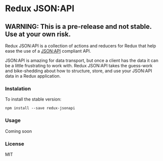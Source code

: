 # Redux JSON:API

## WARNING: This is a pre-release and not stable. Use at your own risk.

Redux JSON:API is a collection of actions and reducers for Redux that help ease the use of a [JSON:API](http://jsonapi.org/) compliant API.

JSON:API is amazing for data transport, but once a client has the data it can be a little frustrating to work with. Redux JSON:API takes the guess-work and bike-shedding about how to structure, store, and use your JSON:API data in a Redux application.

### Instalation

To install the stable version:

```
npm install --save redux-jsonapi
```

### Usage

Coming soon

### License

MIT

